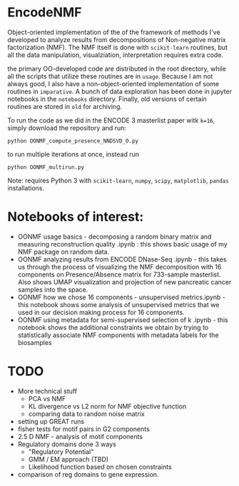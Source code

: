 # EncodeNMF

Object-oriented implementation of the of the framework of methods I've developed to analyze results from decompositions of Non-negative matrix factorization (NMF).
The NMF itself is done with `scikit-learn` routines, but all the data manipulation, visualziation, interpretation requires extra code. 

the primary OO-developed code are distributed in the root directory, while all the scripts that utilize these routines are in `usage`. 
Because I am not always good, I also have a non-object-oriented implementation of some routines in `imparative`. A bunch of data exploration has been done in jupyter notebooks in the `notebooks` directory. Finally, old versions of certain routines are stored in `old` for archiving. 

To run the code as we did in the ENCODE 3 masterlist paper witk `k=16`, simply download the repository and run:

```
python OONMF_compute_presence_NNDSVD_O.py
```

to run multiple iterations at once, instead run 

```
python OONMF_multirun.py
```

Note: requires Python 3 with `scikit-learn`, `numpy`, `scipy`, `matplotlib`, `pandas` installations.

# Notebooks of interest:
- OONMF usage basics - decomposing a random binary matrix and measuring reconstruction quality .ipynb : this shows basic usage of my NMF package on random data. 
- OONMF analyzing results from ENCODE DNase-Seq .ipynb - this takes us through the process of visualizing the NMF decomposition with 16 components on Presence/Absence matrix for 733-sample masterlist. Also shows UMAP visualization and projection of new pancreatic cancer samples into the space.
- OONMF how we chose 16 components - unsupervised metrics.ipynb - this notebook shows some analysis of unsupervised metrics that we used in our decision making process for 16 components.
- OONMF using metadata for semi-supervised selection of k .ipynb - this notebook shows the additional constraints we obtain by trying to statistically associate NMF components with metadata labels for the biosamples


# TODO 
- More technical stuff
  - PCA vs NMF
  - KL divergence vs L2 norm for NMF objective function
  - comparing data to random noise matrix
- setting up GREAT runs 
- fisher tests for motif pairs in G2 components
- 2.5 D NMF - analysis of motif components
- Regulatory domains done 3 ways
  - "Regulatory Potential"
  - GMM / EM approach (TBD) 
  - Likelihood function based on chosen constraints
- comparison of reg domains to gene expression. 
